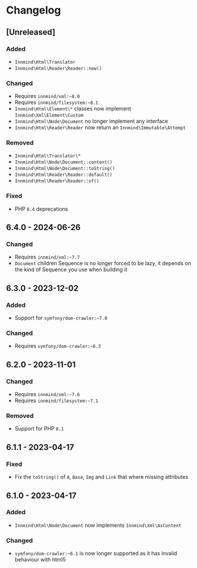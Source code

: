 # Changelog

## [Unreleased]

### Added

- `Innmind\Html\Translator`
- `Innmind\Html\Reader\Reader::new()`

### Changed

- Requires `innmind/xml:~8.0`
- Requires `innmind/filesystem:~8.1`
- `Innmind\Html\Element\*` classes now implement `Innmind\Xml\Element\Custom`
- `Innmind\Html\Node\Document` no longer implement any interface
- `Innmind\Html\Reader\Reader` now return an `Innmind\Immutable\Attempt`

### Removed

- `Innmind\Html\Translator\*`
- `Innmind\Html\Node\Document::content()`
- `Innmind\Html\Node\Document::toString()`
- `Innmind\Html\Reader\Reader::default()`
- `Innmind\Html\Reader\Reader::of()`

### Fixed

- PHP `8.4` deprecations

## 6.4.0 - 2024-06-26

### Changed

- Requires `innmind/xml:~7.7`
- `Document` children Sequence is no longer forced to be lazy, it depends on the kind of Sequence you use when building it

## 6.3.0 - 2023-12-02

### Added

- Support for `symfony/dom-crawler:~7.0`

### Changed

- Requires `symfony/dom-crawler:~6.3`

## 6.2.0 - 2023-11-01

### Changed

- Requires `innmind/xml:~7.6`
- Requires `innmind/filesystem:~7.1`

### Removed

- Support for PHP `8.1`

## 6.1.1 - 2023-04-17

### Fixed

- Fix the `toString()` of `A`, `Base`, `Img` and `Link` that where missing attributes

## 6.1.0 - 2023-04-17

### Added

- `Innmind\Html\Node\Document` now implements `Innmind\Xml\AsContent`

### Changed

- `symfony/dom-crawler:~6.1` is now longer supported as it has invalid behaviour with html5
